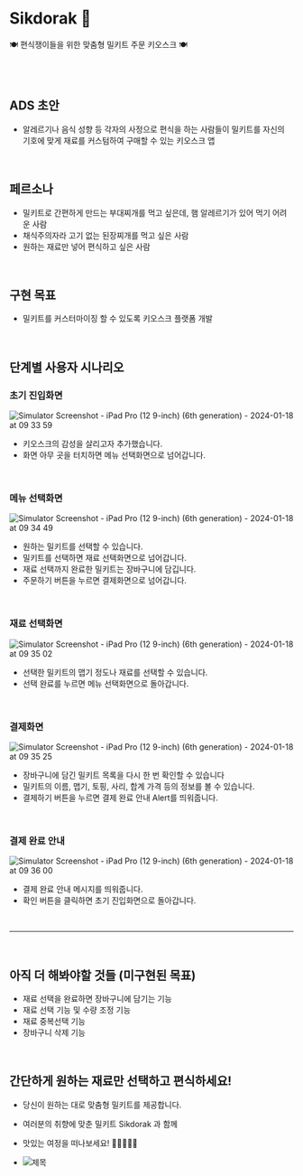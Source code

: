 # Sikdorak 🍱 
🍽 편식쟁이들을 위한 맞춤형 밀키트 주문 키오스크 🍽

<br><br>

## ADS 초안

- 알레르기나 음식 성향 등 각자의 사정으로 편식을 하는 사람들이 밀키트를 자신의 기호에 맞게 재료를 커스텀하여 구매할 수 있는 키오스크 앱

<br>

## 페르소나
- 밀키트로 간편하게 만드는 부대찌개를 먹고 싶은데, 햄 알레르기가 있어 먹기 어려운 사람
- 채식주의자라 고기 없는 된장찌개를 먹고 싶은 사람
- 원하는 재료만 넣어 편식하고 싶은 사람

<br>
  
## 구현 목표
- 밀키트를 커스터마이징 할 수 있도록 키오스크 플랫폼 개발

<br>
  
## 단계별 사용자 시나리오

### 초기 진입화면
![Simulator Screenshot - iPad Pro (12 9-inch) (6th generation) - 2024-01-18 at 09 33 59](https://github.com/APP-iOS4/UIKit-Prototype-LAB5/assets/49361214/37b0d15d-9cb4-450f-91e9-ca42c4135fa4)  
- 키오스크의 감성을 살리고자 추가했습니다.
- 화면 아무 곳을 터치하면 메뉴 선택화면으로 넘어갑니다.

<br>

### 메뉴 선택화면
![Simulator Screenshot - iPad Pro (12 9-inch) (6th generation) - 2024-01-18 at 09 34 49](https://github.com/APP-iOS4/UIKit-Prototype-LAB5/assets/49361214/29054de8-9384-407d-b0f0-e90ae24484dd)  

- 원하는 밀키트를 선택할 수 있습니다.
- 밀키트를 선택하면 재료 선택화면으로 넘어갑니다.
- 재료 선택까지 완료한 밀키트는 장바구니에 담깁니다.
- 주문하기 버튼을 누르면 결제화면으로 넘어갑니다.

<br>

### 재료 선택화면
![Simulator Screenshot - iPad Pro (12 9-inch) (6th generation) - 2024-01-18 at 09 35 02](https://github.com/APP-iOS4/UIKit-Prototype-LAB5/assets/49361214/b6e35b47-9c2d-47b8-8108-4cb50b6af19e)  

- 선택한 밀키트의 맵기 정도나 재료를 선택할 수 있습니다.
- 선택 완료를 누르면 메뉴 선택화면으로 돌아갑니다.

<br>

### 결제화면
![Simulator Screenshot - iPad Pro (12 9-inch) (6th generation) - 2024-01-18 at 09 35 25](https://github.com/APP-iOS4/UIKit-Prototype-LAB5/assets/49361214/b9d6d18c-5bd1-433f-80e8-b0cd648b52e5)  

- 장바구니에 담긴 밀키트 목록을 다시 한 번 확인할 수 있습니다
- 밀키트의 이름, 맵기, 토핑, 사리, 합계 가격 등의 정보를 볼 수 있습니다.
- 결제하기 버튼을 누르면 결제 완료 안내 Alert를 띄워줍니다.

<br>

### 결제 완료 안내
![Simulator Screenshot - iPad Pro (12 9-inch) (6th generation) - 2024-01-18 at 09 36 00](https://github.com/APP-iOS4/UIKit-Prototype-LAB5/assets/49361214/429a2c60-a8f1-4258-a701-6b681714333b)

- 결제 완료 안내 메시지를 띄워줍니다.
- 확인 버튼을 클릭하면 초기 진입화면으로 돌아갑니다.

<br>

-----

<br>
  
## 아직 더 해봐야할 것들 (미구현된 목표)
- 재료 선택을 완료하면 장바구니에 담기는 기능
- 재료 선택 기능 및 수량 조정 기능
- 재료 중복선택 기능
- 장바구니 삭제 기능

<br>
  
## 간단하게 원하는 재료만 선택하고 편식하세요! 
- 당신이 원하는 대로 맞춤형 밀키트를 제공합니다.
- 여러분의 취향에 맞춘 밀키트 Sikdorak 과 함께 
- 맛있는 여정을 떠나보세요! 🥬🌽🥓🥘🍱

  
- ![제목](https://github.com/APP-iOS4/UIKit-Prototype-LAB5/assets/148533329/d8b38151-bcd4-471d-ab72-93e667f63035)

  <br><br>


